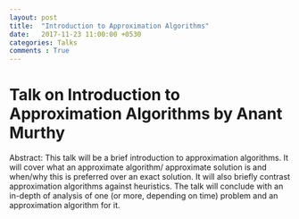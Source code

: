```yaml
---
layout: post
title:  "Introduction to Approximation Algorithms"
date:   2017-11-23 11:00:00 +0530
categories: Talks
comments : True
---
```


# Talk on Introduction to Approximation Algorithms by Anant Murthy

Abstract: This talk will be a brief introduction to approximation algorithms. It will cover what an approximate algorithm/ approximate solution is and when/why this is preferred over an exact solution. It will also briefly contrast approximation algorithms against heuristics. The talk will conclude with an in-depth of analysis of one (or more, depending on time) problem and an approximation algorithm for it.
